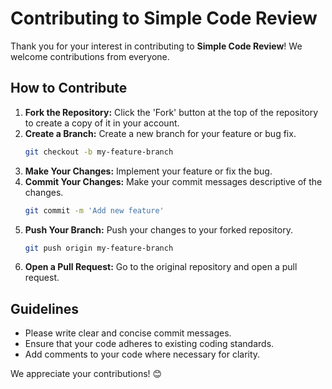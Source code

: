 # Contributing to Simple Code Review

Thank you for your interest in contributing to **Simple Code Review**! We welcome contributions from everyone.

## How to Contribute
1. **Fork the Repository:** Click the 'Fork' button at the top of the repository to create a copy of it in your account.
2. **Create a Branch:** Create a new branch for your feature or bug fix.
   ```bash
   git checkout -b my-feature-branch
   ```
3. **Make Your Changes:** Implement your feature or fix the bug.
4. **Commit Your Changes:** Make your commit messages descriptive of the changes.
   ```bash
   git commit -m 'Add new feature'
   ```
5. **Push Your Branch:** Push your changes to your forked repository.
   ```bash
   git push origin my-feature-branch
   ```
6. **Open a Pull Request:** Go to the original repository and open a pull request.

## Guidelines
- Please write clear and concise commit messages.
- Ensure that your code adheres to existing coding standards.
- Add comments to your code where necessary for clarity.

We appreciate your contributions! 😊
